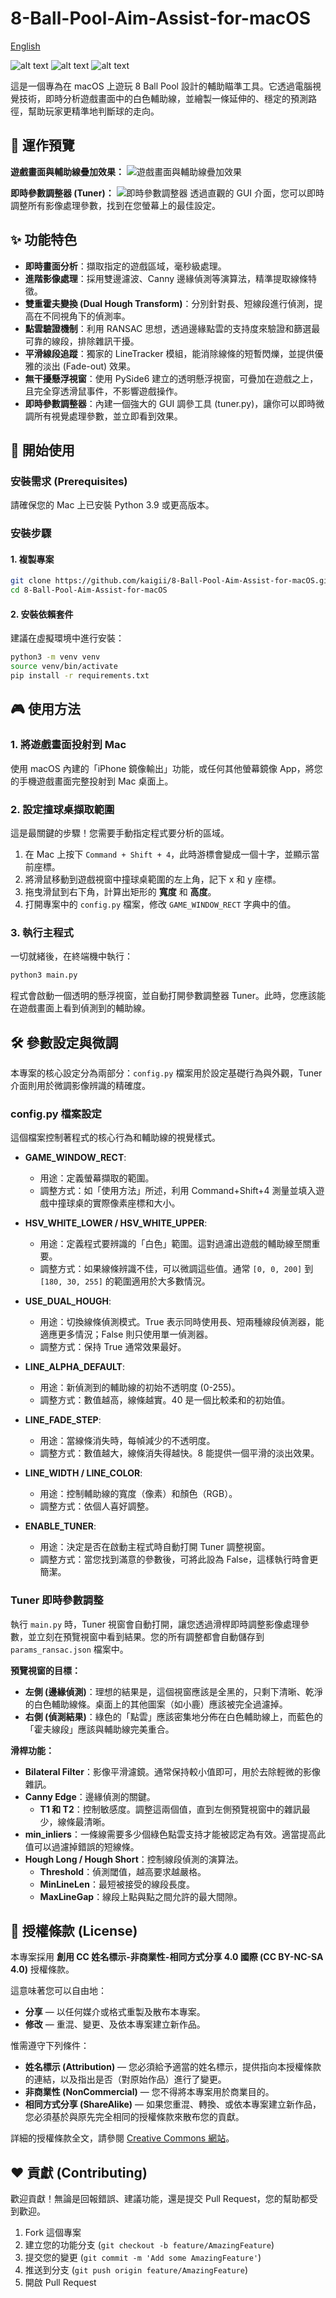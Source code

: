 # 8-Ball-Pool-Aim-Assist-for-macOS

[English](README.md)

![alt text](https://img.shields.io/badge/macOS-12.0%2B-blue)
![alt text](https://img.shields.io/badge/Python-3.9%2B-green)
![alt text](https://img.shields.io/badge/License-CC%20BY--NC--SA%204.0-lightgrey.svg)

這是一個專為在 macOS 上遊玩 8 Ball Pool 設計的輔助瞄準工具。它透過電腦視覺技術，即時分析遊戲畫面中的白色輔助線，並繪製一條延伸的、穩定的預測路徑，幫助玩家更精準地判斷球的走向。

## 📸 運作預覽

**遊戲畫面與輔助線疊加效果：**
![遊戲畫面與輔助線疊加效果](https://github.com/user-attachments/assets/235f035f-c62a-4296-b3be-0e59e63aa2ff)

**即時參數調整器 (Tuner)：**
![即時參數調整器](https://github.com/user-attachments/assets/2466d522-b804-441a-806f-cc8960a21d72)
透過直觀的 GUI 介面，您可以即時調整所有影像處理參數，找到在您螢幕上的最佳設定。

## ✨ 功能特色

- **即時畫面分析**：擷取指定的遊戲區域，毫秒級處理。
- **進階影像處理**：採用雙邊濾波、Canny 邊緣偵測等演算法，精準提取線條特徵。
- **雙重霍夫變換 (Dual Hough Transform)**：分別針對長、短線段進行偵測，提高在不同視角下的偵測率。
- **點雲驗證機制**：利用 RANSAC 思想，透過邊緣點雲的支持度來驗證和篩選最可靠的線段，排除雜訊干擾。
- **平滑線段追蹤**：獨家的 LineTracker 模組，能消除線條的短暫閃爍，並提供優雅的淡出 (Fade-out) 效果。
- **無干擾懸浮視窗**：使用 PySide6 建立的透明懸浮視窗，可疊加在遊戲之上，且完全穿透滑鼠事件，不影響遊戲操作。
- **即時參數調整器**：內建一個強大的 GUI 調參工具 (tuner.py)，讓你可以即時微調所有視覺處理參數，並立即看到效果。

## 🚀 開始使用

### 安裝需求 (Prerequisites)
請確保您的 Mac 上已安裝 Python 3.9 或更高版本。

### 安裝步驟

#### 1. 複製專案
```bash
git clone https://github.com/kaigii/8-Ball-Pool-Aim-Assist-for-macOS.git
cd 8-Ball-Pool-Aim-Assist-for-macOS
```

#### 2. 安裝依賴套件
建議在虛擬環境中進行安裝：
```bash
python3 -m venv venv
source venv/bin/activate
pip install -r requirements.txt
```

## 🎮 使用方法

### 1. 將遊戲畫面投射到 Mac
使用 macOS 內建的「iPhone 鏡像輸出」功能，或任何其他螢幕鏡像 App，將您的手機遊戲畫面完整投射到 Mac 桌面上。

### 2. 設定撞球桌擷取範圍
這是最關鍵的步驟！您需要手動指定程式要分析的區域。

1. 在 Mac 上按下 `Command + Shift + 4`，此時游標會變成一個十字，並顯示當前座標。
2. 將滑鼠移動到遊戲視窗中撞球桌範圍的左上角，記下 x 和 y 座標。
3. 拖曳滑鼠到右下角，計算出矩形的 **寬度** 和 **高度**。
4. 打開專案中的 `config.py` 檔案，修改 `GAME_WINDOW_RECT` 字典中的值。

### 3. 執行主程式
一切就緒後，在終端機中執行：
```bash
python3 main.py
```

程式會啟動一個透明的懸浮視窗，並自動打開參數調整器 Tuner。此時，您應該能在遊戲畫面上看到偵測到的輔助線。

## 🛠️ 參數設定與微調

本專案的核心設定分為兩部分：`config.py` 檔案用於設定基礎行為與外觀，Tuner 介面則用於微調影像辨識的精確度。

### config.py 檔案設定
這個檔案控制著程式的核心行為和輔助線的視覺樣式。

- **GAME_WINDOW_RECT**:
  - 用途：定義螢幕擷取的範圍。
  - 調整方式：如「使用方法」所述，利用 Command+Shift+4 測量並填入遊戲中撞球桌的實際像素座標和大小。

- **HSV_WHITE_LOWER / HSV_WHITE_UPPER**:
  - 用途：定義程式要辨識的「白色」範圍。這對過濾出遊戲的輔助線至關重要。
  - 調整方式：如果線條辨識不佳，可以微調這些值。通常 `[0, 0, 200]` 到 `[180, 30, 255]` 的範圍適用於大多數情況。

- **USE_DUAL_HOUGH**:
  - 用途：切換線條偵測模式。True 表示同時使用長、短兩種線段偵測器，能適應更多情況；False 則只使用單一偵測器。
  - 調整方式：保持 True 通常效果最好。

- **LINE_ALPHA_DEFAULT**:
  - 用途：新偵測到的輔助線的初始不透明度 (0-255)。
  - 調整方式：數值越高，線條越實。40 是一個比較柔和的初始值。

- **LINE_FADE_STEP**:
  - 用途：當線條消失時，每幀減少的不透明度。
  - 調整方式：數值越大，線條消失得越快。8 能提供一個平滑的淡出效果。

- **LINE_WIDTH / LINE_COLOR**:
  - 用途：控制輔助線的寬度（像素）和顏色（RGB）。
  - 調整方式：依個人喜好調整。

- **ENABLE_TUNER**:
  - 用途：決定是否在啟動主程式時自動打開 Tuner 調整視窗。
  - 調整方式：當您找到滿意的參數後，可將此設為 False，這樣執行時會更簡潔。

### Tuner 即時參數調整
執行 `main.py` 時，Tuner 視窗會自動打開，讓您透過滑桿即時調整影像處理參數，並立刻在預覽視窗中看到結果。您的所有調整都會自動儲存到 `params_ransac.json` 檔案中。

**預覽視窗的目標：**
- **左側 (邊緣偵測)**：理想的結果是，這個視窗應該是全黑的，只剩下清晰、乾淨的白色輔助線條。桌面上的其他圖案（如小鹿）應該被完全過濾掉。
- **右側 (偵測結果)**：綠色的「點雲」應該密集地分佈在白色輔助線上，而藍色的「霍夫線段」應該與輔助線完美重合。

**滑桿功能：**
- **Bilateral Filter**：影像平滑濾鏡。通常保持較小值即可，用於去除輕微的影像雜訊。
- **Canny Edge**：邊緣偵測的關鍵。
  - **T1 和 T2**：控制敏感度。調整這兩個值，直到左側預覽視窗中的雜訊最少，線條最清晰。
- **min_inliers**：一條線需要多少個綠色點雲支持才能被認定為有效。適當提高此值可以過濾掉錯誤的短線條。
- **Hough Long / Hough Short**：控制線段偵測的演算法。
  - **Threshold**：偵測閾值，越高要求越嚴格。
  - **MinLineLen**：最短被接受的線段長度。
  - **MaxLineGap**：線段上點與點之間允許的最大間隙。

## 📄 授權條款 (License)

本專案採用 **創用 CC 姓名標示-非商業性-相同方式分享 4.0 國際 (CC BY-NC-SA 4.0)** 授權條款。

這意味著您可以自由地：
- **分享** — 以任何媒介或格式重製及散布本專案。
- **修改** — 重混、變更、及依本專案建立新作品。

惟需遵守下列條件：
- **姓名標示 (Attribution)** — 您必須給予適當的姓名標示，提供指向本授權條款的連結，以及指出是否（對原始作品）進行了變更。
- **非商業性 (NonCommercial)** — 您不得將本專案用於商業目的。
- **相同方式分享 (ShareAlike)** — 如果您重混、轉換、或依本專案建立新作品，您必須基於與原先完全相同的授權條款來散布您的貢獻。

詳細的授權條款全文，請參閱 [Creative Commons 網站](https://creativecommons.org/licenses/by-nc-sa/4.0/)。

## ❤️ 貢獻 (Contributing)

歡迎貢獻！無論是回報錯誤、建議功能，還是提交 Pull Request，您的幫助都受到歡迎。

1. Fork 這個專案
2. 建立您的功能分支 (`git checkout -b feature/AmazingFeature`)
3. 提交您的變更 (`git commit -m 'Add some AmazingFeature'`)
4. 推送到分支 (`git push origin feature/AmazingFeature`)
5. 開啟 Pull Request

 